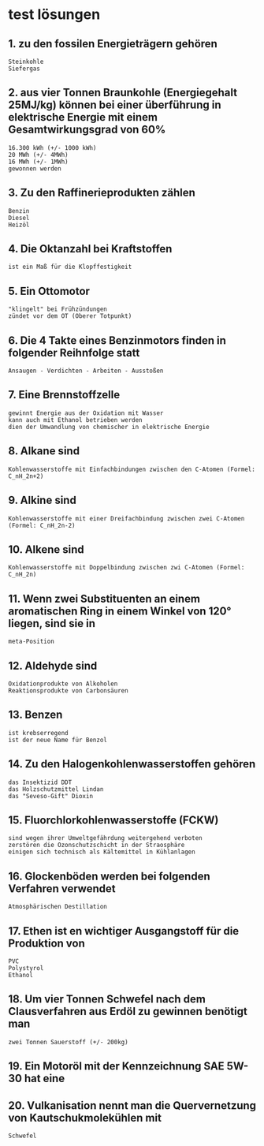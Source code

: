 # test lösungen

## 1. zu den fossilen Energieträgern gehören 
    Steinkohle
    Siefergas

## 2. aus vier Tonnen Braunkohle (Energiegehalt 25MJ/kg) können bei einer überführung in elektrische Energie mit einem Gesamtwirkungsgrad von 60%
    16.300 kWh (+/- 1000 kWh)
    20 MWh (+/- 4MWh)
    16 MWh (+/- 1MWh)
    gewonnen werden

## 3. Zu den Raffinerieprodukten zählen
    Benzin
    Diesel
    Heizöl

## 4. Die Oktanzahl bei Kraftstoffen 
    ist ein Maß für die Klopffestigkeit

## 5. Ein Ottomotor
    "klingelt" bei Frühzündungen
    zündet vor dem OT (Oberer Totpunkt)

## 6. Die 4 Takte eines Benzinmotors finden in folgender Reihnfolge statt
    Ansaugen - Verdichten - Arbeiten - Ausstoßen

## 7. Eine Brennstoffzelle
    gewinnt Energie aus der Oxidation mit Wasser
    kann auch mit Ethanol betrieben werden
    dien der Umwandlung von chemischer in elektrische Energie 

## 8. Alkane sind
    Kohlenwasserstoffe mit Einfachbindungen zwischen den C-Atomen (Formel: C_nH_2n+2)

## 9. Alkine sind
    Kohlenwasserstoffe mit einer Dreifachbindung zwischen zwei C-Atomen (Formel: C_nH_2n-2)

## 10. Alkene sind
    Kohlenwasserstoffe mit Doppelbindung zwischen zwi C-Atomen (Formel: C_nH_2n)

## 11. Wenn zwei Substituenten an einem aromatischen Ring in einem Winkel von 120° liegen, sind sie in 
    meta-Position

## 12. Aldehyde sind
    Oxidationprodukte von Alkoholen
    Reaktionsprodukte von Carbonsäuren

## 13. Benzen
    ist krebserregend
    ist der neue Name für Benzol

## 14. Zu den Halogenkohlenwasserstoffen gehören
    das Insektizid DDT
    das Holzschutzmittel Lindan
    das "Seveso-Gift" Dioxin

## 15. Fluorchlorkohlenwasserstoffe (FCKW)
    sind wegen ihrer Umweltgefährdung weitergehend verboten
    zerstören die Ozonschutzschicht in der Straosphäre
    einigen sich technisch als Kältemittel in Kühlanlagen

## 16. Glockenböden werden bei folgenden Verfahren verwendet
    Atmosphärischen Destillation

## 17. Ethen ist en wichtiger Ausgangstoff für die Produktion von
    PVC
    Polystyrol
    Ethanol

## 18. Um vier Tonnen Schwefel nach dem Clausverfahren aus Erdöl zu gewinnen benötigt man
    zwei Tonnen Sauerstoff (+/- 200kg)

## 19. Ein Motoröl mit der Kennzeichnung SAE 5W-30 hat eine
    

## 20. Vulkanisation nennt man die Quervernetzung von Kautschukmolekühlen mit
    Schwefel